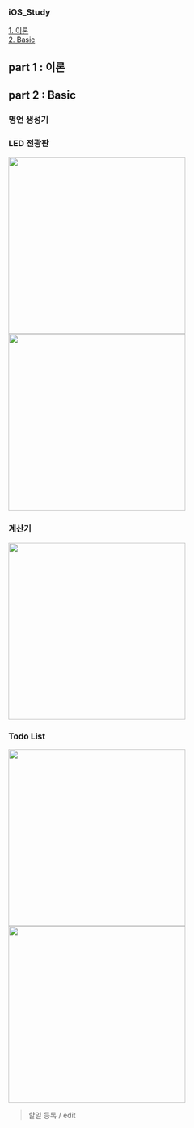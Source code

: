 ### iOS_Study
[1. 이론](part-1--이론) <br>
[2. Basic](part-2--basic) <br>

## part 1 : 이론

## part 2 : Basic
### 명언 생성기

### LED 전광판
<div>
<img width="350px" src="https://user-images.githubusercontent.com/74610908/181452843-22675bc8-fd32-447c-b485-dc7c25803c45.png">
<img width="350px" src="https://user-images.githubusercontent.com/74610908/181452879-add2a4a2-a7c1-4432-8122-bd3c481bdbd2.png">
</div>

### 계산기
<img width="350px" src="https://user-images.githubusercontent.com/74610908/181451641-5795ec54-8131-4cc2-a815-4e949cb8b5a0.png">

### Todo List
<div>
<img width="350px" src="https://user-images.githubusercontent.com/74610908/181450086-9af31aa3-2165-4726-8981-dc0318cce0a8.png">
<img width="350px" src="https://user-images.githubusercontent.com/74610908/181450183-c0fa9a79-e1cb-4aed-a647-58e2a9f0997e.png">
</div>

> 할일 등록 / edit
